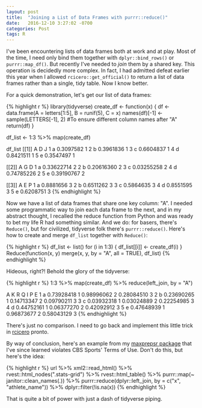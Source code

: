 ```yaml
---
layout: post
title:  "Joining a List of Data Frames with purrr::reduce()"
date:   2016-12-10 3:27:02 -0700
categories: Post
tags: R 
---
```


I've been encountering lists of data frames both at work and at play. Most of the time, I need only bind them together
with `dplyr::bind_rows()` or `purrr::map_df()`. But recently I've needed to *join* them by a shared key. This operation is
decidedly more complex. In fact, I had admitted defeat earlier this year when I allowed `rcicero::get_official()` to return a list of data frames rather than 
a single, tidy table. Now I know better.

<!--more-->

For a quick demonstration, let's get our list of data frames:

{% highlight r %}
library(tidyverse)
create_df <- function(x) {
  df <- data.frame(A = letters[1:5],
             B = runif(5),
             C = x)
  names(df)[-1] <- sample(LETTERS[-1], 2) #To ensure different column names after "A"
  return(df)
}

df_list <- 1:3 %>% 
  map(create_df)
 
df_list
[[1]]
  A         D J
1 a 0.3097582 1
2 b 0.3961836 1
3 c 0.6604837 1
4 d 0.8421511 1
5 e 0.3547497 1

[[2]]
  A          G D
1 a 0.33622714 2
2 b 0.20616360 2
3 c 0.03255258 2
4 d 0.74785226 2
5 e 0.39190767 2

[[3]]
  A         E P
1 a 0.8881656 3
2 b 0.6511262 3
3 c 0.5864635 3
4 d 0.8551595 3
5 e 0.6208751 3
{% endhighlight %}

Now we have a list of data frames that share one key column: "A". I needed some programmatic way to join each data frame to the next,
and in my abstract thought, I recalled the reduce function from Python and was ready to bet my life R had something similar. And we do:
for basers, there's `Reduce()`, but for civilized, tidyverse folk there's `purrr::reduce()`. Here's how to create and merge `df_list` together with
`Reduce()`:

{% highlight r %}
df_list <- list()
for (i in 1:3) {
  df_list[[i]] <- create_df(i)
}
Reduce(function(x, y) merge(x, y, by = "A", all = TRUE), df_list)
{% endhighlight %}

Hideous, right?! Behold the glory of the tidyverse:

{% highlight r %}
1:3 %>% 
  map(create_df) %>% 
  reduce(left_join, by = "A")
  
  A          K R          Q I          P E
1 a 0.73928418 1 0.98996062 2 0.28084510 3
2 b 0.23690265 1 0.14713347 2 0.09790211 3
3 c 0.03932318 1 0.03024889 2 0.22254985 3
4 d 0.44752161 1 0.06377270 2 0.42092912 3
5 e 0.47648939 1 0.96873677 2 0.58043129 3
{% endhighlight %}

There's just no comparison. I need to go back and implement this little trick in [rcicero](https://github.com/daranzolin/rcicero) pronto. 

By way of conclusion, here's an example from my [maxprepsr package](https://github.com/daranzolin/maxprepsr) that I've since learned violates CBS Sports' Terms of Use. Don't do this, but here's the idea:

{% highlight r %}
url %>%
  xml2::read_html() %>%
  rvest::html_nodes(".stats-grid") %>%
  rvest::html_table() %>%
  purrr::map(~ janitor::clean_names(.)) %>% 
  purrr::reduce(dplyr::left_join, by = c("x", "athlete_name")) %>%
  dplyr::filter(!is.na(x))
{% endhighlight %}

That is quite a bit of power with just a dash of tidyverse piping.


